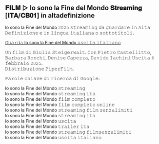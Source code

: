 ## 𝐅𝐈𝐋𝐌 ▷ Io sono la Fine del Mondo 𝐒𝐭𝐫𝐞𝐚𝐦𝐢𝐧𝐠 [𝐈𝐓𝐀/𝐂𝐁𝟎𝟏] in altadefinizione

Io sono la Fine del Mondo 𝟸𝟶𝟸𝟻 𝚜𝚝𝚛𝚎𝚊𝚖𝚒𝚗𝚐 𝚍𝚊 𝚐𝚞𝚊𝚛𝚍𝚊𝚛𝚎 𝚒𝚗 𝙰𝚕𝚝𝚊 𝙳𝚎𝚏𝚒𝚗𝚒𝚣𝚒𝚘𝚗𝚎 𝚎 𝚒𝚗 𝚕𝚒𝚗𝚐𝚞𝚊 𝚒𝚝𝚊𝚕𝚒𝚊𝚗𝚊 𝚘 𝚜𝚘𝚝𝚝𝚘𝚝𝚒𝚝𝚘𝚕𝚒.  

[𝙶𝚞𝚊𝚛𝚍𝚊 Io sono la Fine del Mondo 𝚞𝚜𝚌𝚒𝚝𝚊 𝚒𝚝𝚊𝚕𝚒𝚊𝚗𝚘](https://t.co/LW4mLXOuCf)

𝚄𝚗 𝚏𝚒𝚕𝚖 𝚍𝚒 𝙶𝚒𝚞𝚕𝚒𝚊 𝚂𝚝𝚎𝚒𝚐𝚎𝚛𝚠𝚊𝚕𝚝. 𝙲𝚘𝚗 𝙿𝚒𝚎𝚝𝚛𝚘 𝙲𝚊𝚜𝚝𝚎𝚕𝚕𝚒𝚝𝚝𝚘, 𝙱𝚊𝚛𝚋𝚊𝚛𝚊 𝚁𝚘𝚗𝚌𝚑𝚒, 𝙳𝚎𝚗𝚒𝚜𝚎 𝙲𝚊𝚙𝚎𝚣𝚣𝚊, 𝙳𝚊𝚟𝚒𝚍𝚎 𝙸𝚊𝚌𝚑𝚒𝚗𝚒 𝚄𝚜𝚌𝚒𝚝𝚊 𝟼 𝚏𝚎𝚋𝚋𝚛𝚊𝚒𝚘 𝟸𝟶𝟸𝟻.  
𝙳𝚒𝚜𝚝𝚛𝚒𝚋𝚞𝚣𝚒𝚘𝚗𝚎 𝙿𝚒𝚙𝚎𝚛𝙵𝚒𝚕𝚖.  

𝙿𝚊𝚛𝚘𝚕𝚎 𝚌𝚑𝚒𝚊𝚟𝚎 𝚍𝚒 𝚛𝚒𝚌𝚎𝚛𝚌𝚊 𝚍𝚒 𝙶𝚘𝚘𝚐𝚕𝚎:  

Io sono la Fine del Mondo 𝚜𝚝𝚛𝚎𝚊𝚖𝚒𝚗𝚐  
Io sono la Fine del Mondo 𝚜𝚝𝚛𝚎𝚊𝚖𝚒𝚗𝚐 𝚒𝚝𝚊  
Io sono la Fine del Mondo 𝚏𝚒𝚕𝚖 𝚌𝚘𝚖𝚙𝚕𝚎𝚝𝚘  
Io sono la Fine del Mondo 𝚏𝚒𝚕𝚖 𝚌𝚘𝚖𝚙𝚕𝚎𝚝𝚘 𝚘𝚗𝚕𝚒𝚗𝚎  
Io sono la Fine del Mondo 𝚜𝚝𝚛𝚎𝚊𝚖𝚒𝚗𝚐 𝚏𝚒𝚕𝚖 𝚜𝚎𝚗𝚣𝚊𝚕𝚒𝚖𝚒𝚝𝚒  
Io sono la Fine del Mondo 𝚜𝚝𝚛𝚎𝚊𝚖𝚒𝚗𝚐 𝚒𝚝𝚊  
Io sono la Fine del Mondo 𝚞𝚜𝚌𝚒𝚝𝚊  
Io sono la Fine del Mondo 𝚝𝚛𝚊𝚒𝚕𝚎𝚛 𝚒𝚝𝚊  
Io sono la Fine del Mondo 𝚜𝚝𝚛𝚎𝚊𝚖𝚒𝚗𝚐 𝚏𝚒𝚕𝚖𝚜𝚎𝚗𝚣𝚊𝚕𝚒𝚖𝚒𝚝𝚒  
Io sono la Fine del Mondo 𝚞𝚜𝚌𝚒𝚝𝚊 𝚒𝚝𝚊𝚕𝚒𝚊𝚗𝚘  
